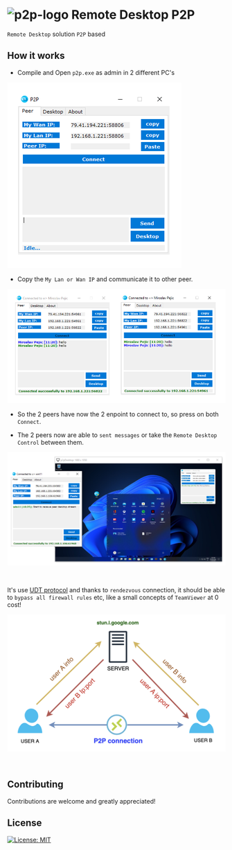 # ![p2p-logo](ico/p2p.ico) Remote Desktop P2P

`Remote Desktop` solution `P2P` based

## How it works

- Compile and Open `p2p.exe` as admin in 2 different PC's

![p2p-exe](img/p2p-exe.png)

- Copy the `My Lan or Wan IP` and communicate it to other peer.

![p2p-connection](img/p2p-connection.png)

- So the 2 peers have now the 2 enpoint to connect to, so press on both `Connect`.

- The 2 peers now are able to `sent messages` or take the `Remote Desktop Control` between them.

![p2p-remote-desktop](img/p2p-remote-desktop.png)

</br >

It's use [UDT protocol](https://en.wikipedia.org/wiki/UDP-based_Data_Transfer_Protocol)
and thanks to `rendezvous` connection, it should be able to `bypass all firewall rules` etc, like a small concepts of `TeamViewer` at 0 cost!

![p2p-logic](img/p2p-logic.png)

</br >

## Contributing

Contributions are welcome and greatly appreciated!

## License

[![License: MIT](https://img.shields.io/badge/License-MIT-blue.svg?style=for-the-badge&logo=AdGuard)](LICENSE)
